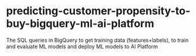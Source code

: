 # predicting-customer-propensity-to-buy-bigquery-ml-ai-platform
The SQL queries in BigQuery to get training data (features+labels), to train and evaluate ML models and deploy ML models to AI Platform
